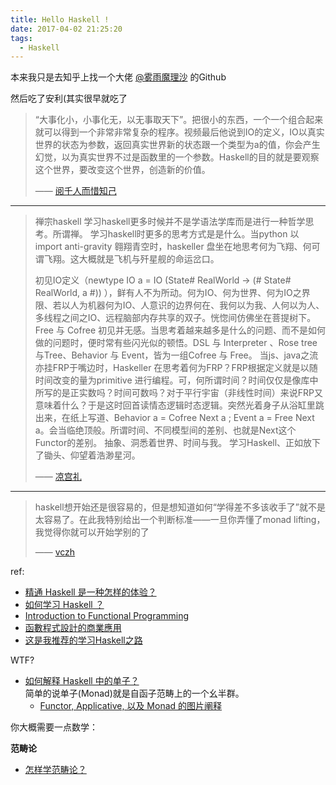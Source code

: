 ```yaml
---
title: Hello Haskell !
date: 2017-04-02 21:25:20
tags:
  - Haskell
---
```


本来我只是去知乎上找一个大佬 [@雾雨魔理沙](https://www.zhihu.com/people/marisa.moe) 的Github

然后吃了安利(其实很早就吃了

>“大事化小，小事化无，以无事取天下”。把很小的东西，一个一个组合起来就可以得到一个非常非常复杂的程序。视频最后他说到IO的定义，IO以真实世界的状态为参数，返回真实世界新的状态跟一个类型为a的值，你会产生幻觉，以为真实世界不过是函数里的一个参数。Haskell的目的就是要观察这个世界，要改变这个世界，创造新的价值。
>
>—— [阅千人而惜知己](https://www.zhihu.com/question/27355585/answer/36405568)

<!--more-->
-----


>禅宗haskell
学习haskell更多时候并不是学语法学库而是进行一种哲学思考。所谓禅。
学习haskell时更多的思考方式是是什么。当python 以 import anti-gravity 翱翔青空时，haskeller 盘坐在地思考何为飞翔、何可谓飞翔。这大概就是飞机与歼星舰的命运岔口。
>
>初见IO定义（newtype IO a = IO (State# RealWorld -> (# State# RealWorld, a #)) ），鲜有人不为所动。何为IO、何为世界、何为IO之界限、若以人为机器何为IO、人意识的边界何在、我何以为我、人何以为人、多线程之间之IO、远程脑部内存共享的双子。恍惚间仿佛坐在菩提树下。
Free 与 Cofree 初见并无感。当思考着越来越多是什么的问题、而不是如何做的问题时，便时常有些闪光似的顿悟。DSL 与 Interpreter 、Rose tree与Tree、Behavior 与 Event，皆为一组Cofree 与 Free。
当js、java之流亦挂FRP于嘴边时，Haskeller 在思考着何为FRP？FRP根据定义就是以随时间改变的量为primitive 进行编程。可，何所谓时间？时间仅仅是像库中所写的是正实数吗？时间可数吗？对于平行宇宙（非线性时间）来说FRP又意味着什么？于是这时回首读情态逻辑时态逻辑。突然光着身子从浴缸里跳出来，在纸上写道、Behavior a = Cofree Next a ; Event a = Free Next a。会当临绝顶般。所谓时间、不同模型间的差别、也就是Next这个Functor的差别。
抽象、洞悉着世界、时间与我。
学习Haskell、正如放下了锄头、仰望着浩渺星河。
>
>—— [凉宫礼](https://www.zhihu.com/question/28284139/answer/86748228)


-----


>haskell想开始还是很容易的，但是想知道如何“学得差不多该收手了”就不是太容易了。在此我特别给出一个判断标准——一旦你弄懂了monad lifting，我觉得你就可以开始学别的了
>
>—— [vczh](http://zhihu.com/question/20193745/answer/22484139)


ref:

- [精通 Haskell 是一种怎样的体验？](https://www.zhihu.com/question/27355585)
- [如何学习 Haskell ？](https://www.zhihu.com/question/20193745)
- [Introduction to Functional Programming](https://www.edx.org/course/introduction-functional-programming-delftx-fp101x-0)
- [函數程式設計的商業應用](https://hackpad.com/ep/pad/static/PoPV1V9wVse)
- [这是我推荐的学习Haskell之路](https://github.com/bitemyapp/learnhaskell/blob/master/guide-zh_CN.md)

WTF?

- [如何解释 Haskell 中的单子？](https://www.zhihu.com/question/22291305)     
  简单的说单子(Monad)就是自函子范畴上的一个幺半群。
  - [Functor, Applicative, 以及 Monad 的图片阐释](http://jiyinyiyong.github.io/monads-in-pictures/)


你大概需要一点数学：

**范畴论**

- [怎样学范畴论？](https://www.zhihu.com/question/20448295)